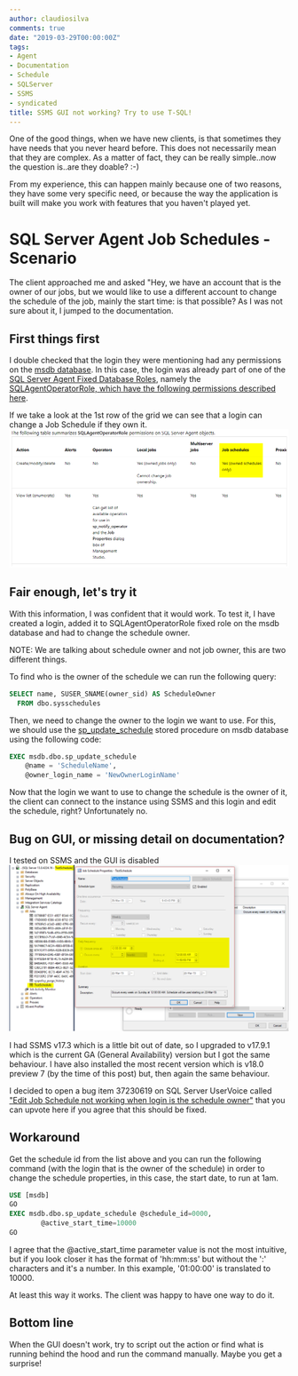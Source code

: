 ```yaml
---
author: claudiosilva
comments: true
date: "2019-03-29T00:00:00Z"
tags:
- Agent
- Documentation
- Schedule
- SQLServer
- SSMS
- syndicated
title: SSMS GUI not working? Try to use T-SQL!
---
```

One of the good things, when we have new clients, is that sometimes they have needs that you never heard before.
This does not necessarily mean that they are complex. As a matter of fact, they can be really simple..now the question is..are they doable? :-)

From my experience, this can happen mainly because one of two reasons, they have some very specific need, or because the way the application is built will make you work with features that you haven't played yet.

# SQL Server Agent Job Schedules - Scenario

The client approached me and asked "Hey, we have an account that is the owner of our jobs, but we would like to use a different account to change the schedule of the job, mainly the start time: is that possible?
As I was not sure about it, I jumped to the documentation.

## First things first

I double checked that the login they were mentioning had any permissions on the [msdb database](https://docs.microsoft.com/en-us/sql/relational-databases/databases/msdb-database). In this case, the login was already part of one of the [SQL Server Agent Fixed Database Roles](https://docs.microsoft.com/en-us/sql/ssms/agent/sql-server-agent-fixed-database-roles), namely the [SQLAgentOperatorRole, which have the following permissions described here](https://docs.microsoft.com/en-us/sql/ssms/agent/sql-server-agent-fixed-database-roles#sqlagentoperatorrole-permissions).

If we take a look at the 1st row of the grid we can see that a login can change a Job Schedule if they own it.
![sqlagentoperatorrole_permissions](/img/2019/03/sqlagentoperatorrole_permissions-1.png)

## Fair enough, let's try it

With this information, I was confident that it would work.
To test it, I have created a login, added it to SQLAgentOperatorRole fixed role on the msdb database and had to change the schedule owner.

NOTE: We are talking about schedule owner and not job owner, this are two different things.

To find who is the owner of the schedule we can run the following query:

``` sql
SELECT name, SUSER_SNAME(owner_sid) AS ScheduleOwner
  FROM dbo.sysschedules
```

Then, we need to change the owner to the login we want to use. For this, we should use the [sp_update_schedule](https://docs.microsoft.com/en-us/sql/relational-databases/system-stored-procedures/sp-update-schedule-transact-sql) stored procedure on msdb database using the following code:

``` sql
EXEC msdb.dbo.sp_update_schedule
	@name = 'ScheduleName',
	@owner_login_name = 'NewOwnerLoginName'
```

Now that the login we want to use to change the schedule is the owner of it, the client can connect to the instance using SSMS and this login and edit the schedule, right? Unfortunately no.

## Bug on GUI, or missing detail on documentation?

I tested on SSMS and the GUI is disabled
![editscheduleonsssm_disabled](/img/2019/03/editscheduleonsssm_disabled.png)

I had SSMS v17.3 which is a little bit out of date, so I upgraded to v17.9.1 which is the current GA (General Availability) version but I got the same behaviour. I have also installed the most recent version which is v18.0 preview 7 (by the time of this post) but, then again the same behaviour.

I decided to open a bug item 37230619 on SQL Server UserVoice called ["Edit Job Schedule not working when login is the schedule owner"](https://feedback.azure.com/forums/908035-sql-server/suggestions/37230619-edit-job-schedule-not-working-when-login-is-the-sc) that you can upvote here if you agree that this should be fixed.

## Workaround

Get the schedule id from the list above and you can run the following command (with the login that is the owner of the schedule) in order to change the schedule properties, in this case, the start date, to run at 1am.

``` sql
USE [msdb]
GO
EXEC msdb.dbo.sp_update_schedule @schedule_id=0000,
		@active_start_time=10000
GO
```

I agree that the @active_start_time parameter value is not the most intuitive, but if you look closer it has the format of 'hh:mm:ss' but without the ':' characters and it's a number.
In this example, '01:00:00' is translated to 10000.

At least this way it works. The client was happy to have one way to do it.

## Bottom line

When the GUI doesn't work, try to script out the action or find what is running behind the hood and run the command manually. Maybe you get a surprise!
